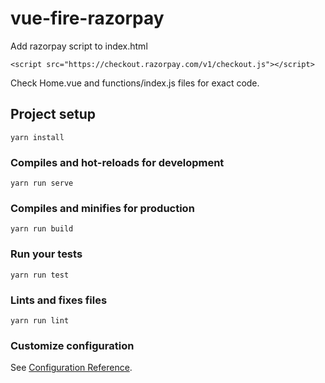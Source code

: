 # vue-fire-razorpay

 Add razorpay script to index.html
 
 ```
 <script src="https://checkout.razorpay.com/v1/checkout.js"></script> 
 ```

 Check Home.vue and functions/index.js files for exact code.

## Project setup
```
yarn install
```

### Compiles and hot-reloads for development
```
yarn run serve
```

### Compiles and minifies for production
```
yarn run build
```

### Run your tests
```
yarn run test
```

### Lints and fixes files
```
yarn run lint
```

### Customize configuration
See [Configuration Reference](https://cli.vuejs.org/config/).
